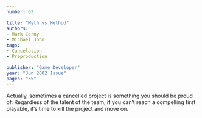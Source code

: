 ```yaml
---
number: 63

title: "Myth vs Method"
authors:
- Mark Cerny
- Michael John
tags:
- Cancelation
- Preproduction

publisher: "Game Developer"
year: "Jun 2002 Issue"
pages: "35"
---
```


Actually, sometimes a cancelled project is something you should be proud of. Regardless of the talent of the team, if you can’t reach a compelling first playable, it’s time to kill the project and move on.

